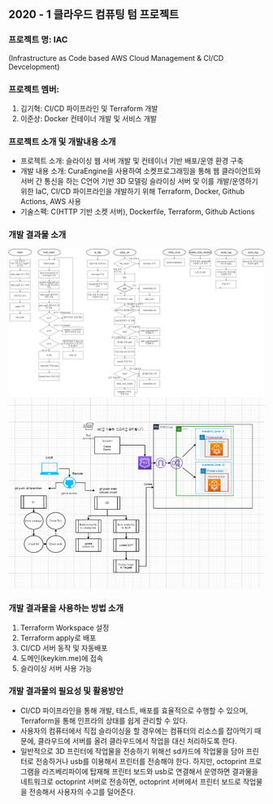 ## 2020 - 1 클라우드 컴퓨팅 텀 프로젝트

### 프로젝트 명: IAC
(Infrastructure as Code based AWS Cloud Management & CI/CD Devcelopment)

### 프로젝트 멤버:
1. 김기혁: CI/CD 파이프라인 및 Terraform 개발
2. 이준상: Docker 컨테이너 개발 및 서비스 개발

### 프로젝트 소개 및 개발내용 소개
* 프로젝트 소개: 슬라이싱 웹 서버 개발 및 컨테이너 기반 배포/운영 환경 구축
* 개발 내용 소개: CuraEngine을 사용하여 소켓프로그래밍을 통해 웹 클라이언트와 서버 간 통신을 하는 C언어 기반 3D 모델링 슬라이싱 서버 및 이를 개발/운영하기 위한 IaC, CI/CD 파이프라인을 개발하기 위해 Terraform, Docker, Github Actions, AWS 사용
* 기술스펙: C(HTTP 기반 소켓 서버), Dockerfile, Terraform, Github Actions


### 개발 결과물 소개
![Alt text](./proj_diagram.png "proj")
![Alt text](./Terraform_diagram.png "Terraform")

### 개발 결과물을 사용하는 방법 소개
1. Terraform Workspace 설정
2. Terraform apply로 배포
3. CI/CD 서버 동작 및 자동배포
4. 도메인(keykim.me)에 접속
5. 슬라이싱 서버 사용 가능

### 개발 결과물의 필요성 및 활용방안
* CI/CD 파이프라인을 통해 개발, 테스트, 배포를 효율적으로 수행할 수 있으며, Terraform을 통해  인프라의 상태를 쉽게 관리할 수 있다.
* 사용자의 컴퓨터에서 직접 슬라이싱을 할 경우에는 컴퓨터의 리소스를 잡아먹기 때문에, 클라우드에 서버를 올려 클라우드에서 작업을 대신 처리하도록 한다.
* 일반적으로 3D 프린터에 작업물을 전송하기 위해선 sd카드에 작업물을 담아 프린터로 전송하거나 usb를 이용해서 프린터를 전송해야 한다. 하지만, octoprint 프로그램을 라즈베리파이에 탑재해 프린터 보드와 usb로 연결해서 운영하면 결과물을 네트워크로 octoprint 서버로 전송하면, octoprint 서버에서 프린터 보드로 작업물을 전송해서 사용자의 수고를 덜어준다.